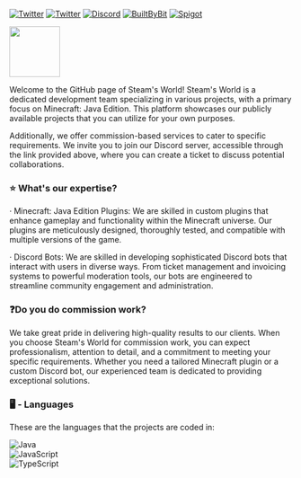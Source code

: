 [![Twitter](https://img.shields.io/badge/Website-C739D5?style=for-the-badge)](https://steamsworld.com)
[![Twitter](https://img.shields.io/badge/Twitter-1DA1F2?style=for-the-badge&logo=twitter&logoColor=FFFFFF)](https://twitter.com/steamworksmc)
[![Discord](https://img.shields.io/badge/Discord-5865F2?style=for-the-badge&logo=discord&logoColor=FFFFFF)](https://discord.com/invite/4nP6sp2ef3)
[![BuiltByBit](https://img.shields.io/badge/BuiltByBit-2D87C3?style=for-the-badge)](https://builtbybit.com/members/function.154389/)
[![Spigot](https://img.shields.io/badge/Spigot-AF7300?style=for-the-badge)](https://www.spigotmc.org/members/steamworks.980052/)


<img src="https://i.imgur.com/99qj8DD.png/" height=90px width= 90px align="middle"><img>


Welcome to the GitHub page of Steam's World! Steam's World is a dedicated development team specializing in various projects, with a primary focus on Minecraft: Java Edition. This platform showcases our publicly available projects that you can utilize for your own purposes.

Additionally, we offer commission-based services to cater to specific requirements. We invite you to join our Discord server, accessible through the link provided above, where you can create a ticket to discuss potential collaborations.

### ⭐ What's our expertise?
· Minecraft: Java Edition Plugins: We are skilled in custom plugins that enhance gameplay and functionality within the Minecraft universe. Our plugins are meticulously designed, thoroughly tested, and compatible with multiple versions of the game.

· Discord Bots: We are skilled in developing sophisticated Discord bots that interact with users in diverse ways. From ticket management and invoicing systems to powerful moderation tools, our bots are engineered to streamline community engagement and administration.

### ❓Do you do commission work?

We take great pride in delivering high-quality results to our clients. When you choose Steam's World for commission work, you can expect professionalism, attention to detail, and a commitment to meeting your specific requirements. Whether you need a tailored Minecraft plugin or a custom Discord bot, our experienced team is dedicated to providing exceptional solutions.

### 🖥️ - Languages
These are the languages that the projects are coded in:

![Java](https://img.shields.io/badge/Java-f89820?style=for-the-badge&logo=oracle&logoColor=FFFFFF) \
![JavaScript](https://img.shields.io/badge/JavaScript-F7DF1E?style=for-the-badge&logo=javascript&logoColor=FFFFFF) \
![TypeScript](https://img.shields.io/badge/TypeScript-3178C6?style=for-the-badge&logo=typescript&logoColor=FFFFFF)
